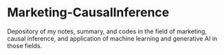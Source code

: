 # Marketing-CausalInference
Depository of my notes, summary, and codes in the field of marketing, causal inference, and application of machine learning and generative AI in those fields.
